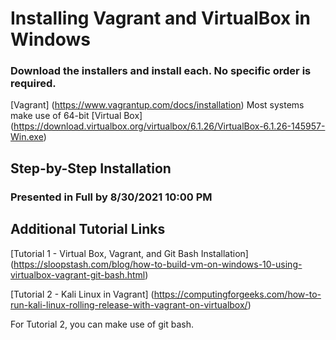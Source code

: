 # Installing Vagrant and VirtualBox in Windows

### Download the installers and install each. No specific order is required.

[Vagrant] (https://www.vagrantup.com/docs/installation) Most systems make use of 64-bit
[Virtual Box] (https://download.virtualbox.org/virtualbox/6.1.26/VirtualBox-6.1.26-145957-Win.exe)

## Step-by-Step Installation

### Presented in Full by 8/30/2021 10:00 PM

## Additional Tutorial Links

[Tutorial 1 - Virtual Box, Vagrant, and Git Bash Installation] (https://sloopstash.com/blog/how-to-build-vm-on-windows-10-using-virtualbox-vagrant-git-bash.html)


[Tutorial 2 - Kali Linux in Vagrant] (https://computingforgeeks.com/how-to-run-kali-linux-rolling-release-with-vagrant-on-virtualbox/)

For Tutorial 2, you can make use of git bash.
